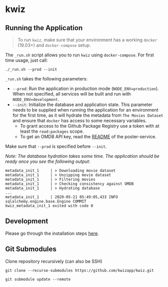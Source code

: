 # kwiz

## Running the Application

> To run `kwiz`, make sure that your environment has a working `docker` (19.03+) and `docker-compose` setup.

The `_run.sh` script allows you to run `kwiz` using `docker-compose`. For first time usage, just call:

`./_run.sh --prod --init`

`_run.sh` takes the following parameters:

- `--prod`: Run the application in production mode (`NODE_ENV=production`). When not specified, all services will be built and run with `NODE_ENV=development`.
- `--init`: Initialize the database and application state. This parameter needs to be supplied when running the application for an environment for the first time, as it will hydrate the metadata from `The Movies Dataset` and ensure that `docker` has access to some necessary variables.
    - To grant access to the Github Package Registry use a token with at least the `read:packages` scope.
    - To get an OMDB API key, read the [README](./poster-service/README.md) of the poster-service.

Make sure that `--prod` is specified before `--init`.

_Note: The database hydration takes some time. The application should be ready once you see the following output:_

```
metadata_init_1     | > Downloading movie dataset
metadata_init_1     | > Unzipping movie dataset
metadata_init_1     | > Filtering movies
metadata_init_1     | > Checking consistency against OMDB
metadata_init_1     | > Hydrating database
...
metadata_init_1     | 2020-05-21 05:49:05,433 INFO sqlalchemy.engine.base.Engine COMMIT
kwiz_metadata_init_1 exited with code 0
```

## Development

Please go through the installation steps [here](https://github.com/kwizapp/kwiz/wiki/Development).

## Git Submodules

Clone repository recursively (can also be SSH)

`git clone --recurse-submodules https://github.com/kwizapp/kwiz.git`

`git submodule update --remote`
